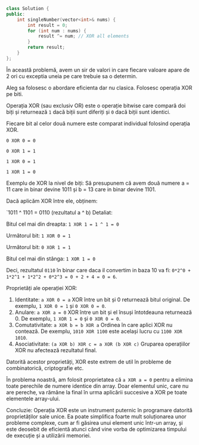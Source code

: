 ```cpp
class Solution {
public:
    int singleNumber(vector<int>& nums) {
        int result = 0;
        for (int num : nums) {
            result ^= num; // XOR all elements
        }
        return result;
    }
};

```

În această problemă, avem un sir de valori in care fiecare valoare apare de 2 ori cu exceptia uneia pe care trebuie sa o determin.

Aleg sa folosesc o abordare eficienta dar nu clasica.
Folosesc operația XOR pe biti.

Operația XOR (sau exclusiv OR) este o operație bitwise care compară doi biți și returnează `1` dacă biții sunt diferiți și `0` dacă biții sunt identici.

Fiecare bit al celor două numere este comparat individual folosind operația XOR.

`0 XOR 0 = 0`

`0 XOR 1 = 1`

`1 XOR 0 = 1`

`1 XOR 1 = 0`

Exemplu de XOR la nivel de biți:
Să presupunem că avem două numere
a = 11 care in binar devine 1011 și 
b = 13 care in binar devine 1101.

Dacă aplicăm XOR între ele, obținem:

`1011 ^ 1101 = 0110 (rezultatul a ^ b)
Detaliat:

Bitul cel mai din dreapta: `1 XOR 1 = 1 ^ 1 = 0`

Următorul bit: `1 XOR 0 = 1`

Următorul bit: `0 XOR 1 = 1`

Bitul cel mai din stânga: `1 XOR 1 = 0`

Deci, rezultatul `0110` în binar care daca il convertim in baza 10 va fi: `0*2^0 + 1*2^1 + 1*2^2 + 0*2^3 = 0 + 2 + 4 = 0 = 6`.

Proprietăți ale operației XOR:
1) Identitate: `a XOR 0 = a` XOR între un bit și 0 returnează bitul original. De exemplu, `1 XOR 0 = 1` și `0 XOR 0 = 0`.
2) Anulare: `a XOR a = 0` XOR între un bit și el însuși întotdeauna returnează 0. De exemplu, `1 XOR 1 = 0` și `0 XOR 0 = 0`.
3) Comutativitate: `a XOR b = b XOR a` Ordinea în care aplici XOR nu contează. De exemplu, `1010 XOR 1100` este același lucru cu `1100 XOR 1010`.
4) Asociativitate: `(a XOR b) XOR c = a XOR (b XOR c)` Gruparea operațiilor XOR nu afectează rezultatul final.


Datorită acestor proprietăți, XOR este extrem de util în probleme de combinatorică, criptografie etc.

În problema noastră, am folosit proprietatea că `a XOR a = 0` pentru a elimina toate perechile de numere identice din array. 
Doar elementul unic, care nu are pereche, va rămâne la final în urma aplicării succesive a XOR pe toate elementele array-ului.

Concluzie:
Operația XOR este un instrument puternic în programare datorită proprietăților sale unice. Ea poate simplifica foarte mult soluționarea unor probleme complexe, cum ar fi găsirea unui element unic într-un array, și este deosebit de eficientă atunci când vine vorba de optimizarea timpului de execuție și a utilizării memoriei.





